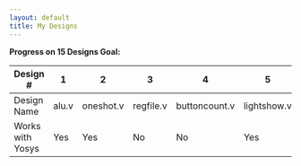 ```yaml
---
layout: default
title: My Designs
---
```


<strong>Progress on 15 Designs Goal:</strong>

Design # | 1 | 2 | 3 | 4 | 5 | 6 | 7 | 8 | 9 | 10 | 11 | 12 | 13 | 14 | 15 
--- | --- | --- | --- | --- | --- | --- | --- | --- | --- | --- | --- | --- | --- | --- | ---
Design Name | alu.v  | oneshot.v  | regfile.v  | buttoncount.v  | lightshow.v  | calc.v  | shiftreg.v  | riscvSimpleDatapath.v  |  |  |  |  |  |  | 
Works with Yosys | Yes | Yes | No | No | Yes | Yes | Yes | No |  |  |  |  |  |  | 

